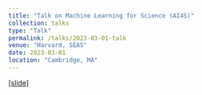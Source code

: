 ```yaml
---
title: "Talk on Machine Learning for Science (AI4S)"
collection: talks
type: "Talk"
permalink: /talks/2023-03-01-talk
venue: "Harvard, SEAS"
date: 2023-03-01
location: "Cambridge, MA"
---
```

[[slide]](https://docs.google.com/presentation/d/1kS5fFtdSYm61XAVIDjTWba7NW0BUG9-Q/edit?usp=sharing&ouid=111441029607405635996&rtpof=true&sd=true)
